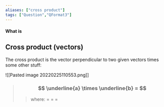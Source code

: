 ```yaml
---
aliases: ["cross product"]
tags: ["Question","QFormat3"]
---
```


#### What is
## Cross product (vectors)

The cross product is the vector perpendicular to two given vectors times some other stuff:

![[Pasted image 20220225110553.png]]

> ### $$ \underline{a} \times \underline{b} =  $$ 
>> where:
>> $=$ 
>> $=$
>> $=$